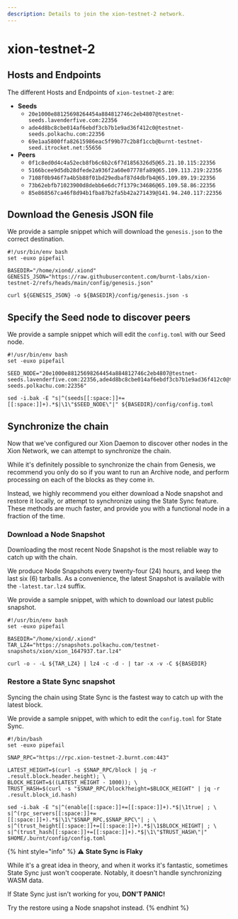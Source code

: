 ```yaml
---
description: Details to join the xion-testnet-2 network.
---
```


# xion-testnet-2

## Hosts and Endpoints
The different Hosts and Endpoints of `xion-testnet-2` are:
*   **Seeds**
    * `20e1000e88125698264454a884812746c2eb4807@testnet-seeds.lavenderfive.com:22356`
    * `ade4d8bc8cbe014af6ebdf3cb7b1e9ad36f412c0@testnet-seeds.polkachu.com:22356`
    * `69e1aa5800ffa82615986eac5f99b77c2b8f1ccb@burnt-testnet-seed.itrocket.net:55656`
* **Peers**
  * `0f1c8ed0d4c4a52ecb8fb6c6b2c6f7d1856326d5@65.21.10.115:22356`
  * `5166bcee9d5db28dfede2a936f2a60e07778fa89@65.109.113.219:22356`
  * `7108f0b946f7a4b5b88f01bd29edbaf87d4dbfb4@65.109.89.19:22356`
  * `73b62ebfb71023900d8debb6e6dc7f1379c34686@65.109.58.86:22356`
  * `85e868567ca46f8d94b1fba87b2fa5b42a271439@141.94.240.117:22356`

## Download the Genesis JSON file

We provide a sample snippet which will download the `genesis.json` to the correct destination.

```
#!/usr/bin/env bash
set -euxo pipefail

BASEDIR="/home/xiond/.xiond"
GENESIS_JSON="https://raw.githubusercontent.com/burnt-labs/xion-testnet-2/refs/heads/main/config/genesis.json"

curl ${GENESIS_JSON} -o ${BASEDIR}/config/genesis.json -s
```

## Specify the Seed node to discover peers

We provide a sample snippet which will edit the `config.toml` with our Seed node.

```
#!/usr/bin/env bash
set -euxo pipefail

SEED_NODE="20e1000e88125698264454a884812746c2eb4807@testnet-seeds.lavenderfive.com:22356,ade4d8bc8cbe014af6ebdf3cb7b1e9ad36f412c0@testnet-seeds.polkachu.com:22356"

sed -i.bak -E "s|^(seeds[[:space:]]+=[[:space:]]+).*$|\1\"$SEED_NODE\"|" ${BASEDIR}/config/config.toml
```

## Synchronize the chain

Now that we've configured our Xion Daemon to discover other nodes in the Xion Network, we can attempt to synchronize the chain.

While it's definitely possible to synchronize the chain from Genesis, we recommend you only do so if you want to run an Archive node, and perform processing on each of the blocks as they come in.

Instead, we highly recommend you either download a Node snapshot and restore it locally, or attempt to synchronize using the State Sync feature. These methods are much faster, and provide you with a functional node in a fraction of the time.

### Download a Node Snapshot&#x20;

Downloading the most recent Node Snapshot is the most reliable way to catch up with the chain.

We produce Node Snapshots every twenty-four (24) hours, and keep the last six (6) tarballs. As a convenience, the latest Snapshot is available with the `-latest.tar.lz4` suffix.

We provide a sample snippet, with which to download our latest public snapshot.

```
#!/usr/bin/env bash
set -euxo pipefail

BASEDIR="/home/xiond/.xiond"
TAR_LZ4="https://snapshots.polkachu.com/testnet-snapshots/xion/xion_1647937.tar.lz4"

curl -o - -L ${TAR_LZ4} | lz4 -c -d - | tar -x -v -C ${BASEDIR}

```

### Restore a State Sync snapshot

Syncing the chain using State Sync is the fastest way to catch up with the latest block.

We provide a sample snippet, with which to edit the `config.toml` for State Sync.

```
#!/bin/bash
set -euxo pipefail

SNAP_RPC="https://rpc.xion-testnet-2.burnt.com:443"

LATEST_HEIGHT=$(curl -s $SNAP_RPC/block | jq -r .result.block.header.height); \
BLOCK_HEIGHT=$((LATEST_HEIGHT - 1000)); \
TRUST_HASH=$(curl -s "$SNAP_RPC/block?height=$BLOCK_HEIGHT" | jq -r .result.block_id.hash)

sed -i.bak -E "s|^(enable[[:space:]]+=[[:space:]]+).*$|\1true| ; \
s|^(rpc_servers[[:space:]]+=[[:space:]]+).*$|\1\"$SNAP_RPC,$SNAP_RPC\"| ; \
s|^(trust_height[[:space:]]+=[[:space:]]+).*$|\1$BLOCK_HEIGHT| ; \
s|^(trust_hash[[:space:]]+=[[:space:]]+).*$|\1\"$TRUST_HASH\"|" $HOME/.burnt/config/config.toml
```

{% hint style="info" %}
:warning: **State Sync is Flaky**

While it's a great idea in theory, and when it works it's fantastic, sometimes State Sync just won't cooperate. Notably, it doesn't handle synchronizing WASM data.

If State Sync just isn't working for you, **DON'T PANIC!**

Try the restore using a Node snapshot instead.
{% endhint %}

